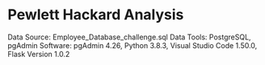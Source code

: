 # Pewlett Hackard Analysis

Data Source: Employee_Database_challenge.sql
Data Tools: PostgreSQL, pgAdmin
Software: pgAdmin 4.26, Python 3.8.3, Visual Studio Code 1.50.0, Flask Version 1.0.2
